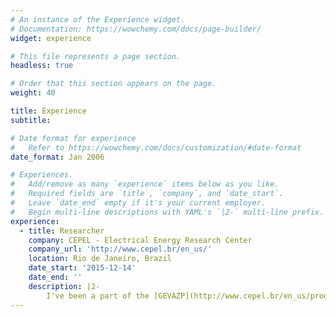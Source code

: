 ```yaml
---
# An instance of the Experience widget.
# Documentation: https://wowchemy.com/docs/page-builder/
widget: experience

# This file represents a page section.
headless: true

# Order that this section appears on the page.
weight: 40

title: Experience
subtitle:

# Date format for experience
#   Refer to https://wowchemy.com/docs/customization/#date-format
date_format: Jan 2006

# Experiences.
#   Add/remove as many `experience` items below as you like.
#   Required fields are `title`, `company`, and `date_start`.
#   Leave `date_end` empty if it's your current employer.
#   Begin multi-line descriptions with YAML's `|2-` multi-line prefix.
experience:
  - title: Researcher
    company: CEPEL - Electrical Energy Research Center
    company_url: 'http://www.cepel.br/en_us/'
    location: Rio de Janeiro, Brazil
    date_start: '2015-12-14'
    date_end: ''
    description: |2-
        I've been a part of the [GEVAZP](http://www.cepel.br/en_us/products/gevazp-energy-and-periodic-streamflow-synthetic-series-generation.htm) team for the last 5 years. GEVAZP is a scenario generation model for energy and water inflows whose output is fed into the optimzation problem solved by long- and medium-term operation planning models. GEVAZP's been developed at CEPEL since 1987 and is one of the many official models used by the [National Grid Operation](http://www.ons.org.br/) in the operation planning of the Brazilian interconnected grid. 
---
```

